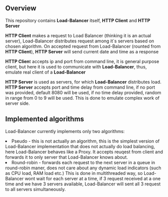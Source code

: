 ## Overview
This repository contains <b>Load-Balancer</b> itself, <b>HTTP Client</b> and <b>HTTP Server</b>

<b>HTTP Client</b> makes a request to Load Balancer (thinking it is an actual server), Load-Balancer distributes request among it`s servers based on chosen algorithm. On accepted request from Load-Balancer (rounted from <b>HTTP Client</b>), <b>HTTP Server</b> will send current date and time as a response <br>

<b>HTTP Clien</b>t accepts ip and port from command line, it is general purpose client, but here it is used to communicate with <b>Load-Balancer</b>, thus, emulate real client of a <b>Load-Balancer</b><br>

<b>HTTP Server</b> is used as servers, for which <b>Load-Balancer</b> distributes load. <b>HTTP Server</b> accepts port and time delay from command line, if no port was provided, default 8080 will be used, if no time delay provided, random in range from 0 to 9 will be used. This is done to emulate complex work of server side.<br>

## Implemented algorithms
Load-Balancer currently implements only two algorithms:
<li> Pseudo - this is not actually an algorithm, this is the simplest version of Load-Balancer implementation that does not actually do load balancing, here Load-Balancer behaves like a Proxy. It accepts reuqest from client and forwards it to only server that Load-Balancer knows about.
<li> Round-robin - forwards each request to the next server in a queue in round-robin maner, does not care about any dynamic load indicators (such as CPU load, RAM load etc.)
This is done in multithreaded way, so Load-Balancer wont wait for each server at a time, if 3 request received at a one time and we have 3 servers available, Load-Balancer will sent all 3 request to all servers simultaneously.<br>

